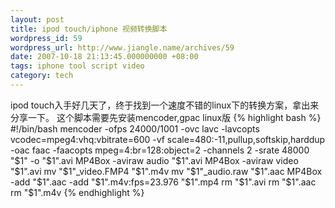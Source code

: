 ```yaml
---
layout: post
title: ipod touch/iphone 视频转换脚本
wordpress_id: 59
wordpress_url: http://www.jiangle.name/archives/59
date: 2007-10-18 21:13:45.000000000 +08:00
tags: iphone tool script video
category: tech
---
```

ipod touch入手好几天了，终于找到一个速度不错的linux下的转换方案，拿出来分享一下。
这个脚本需要先安装mencoder,gpac
linux版
{% highlight bash %}
#!/bin/bash
mencoder -ofps 24000/1001  -ovc lavc -lavcopts vcodec=mpeg4:vhq:vbitrate=600 -vf scale=480:-11,pullup,softskip,harddup -oac faac -faacopts mpeg=4:br=128:object=2 -channels 2 -srate 48000 "$1" -o "$1".avi
MP4Box -aviraw audio "$1".avi
MP4Box -aviraw video "$1".avi
mv "$1"_video.FMP4 "$1".m4v
mv "$1"_audio.raw "$1".aac
MP4Box -add "$1".aac -add "$1".m4v:fps=23.976 "$1".mp4
rm "$1".avi
rm "$1".aac
rm "$1".m4v
{% endhighlight %}


